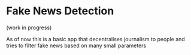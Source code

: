 # Fake News Detection 

(work in progress)

As of now this is a basic app that  decentralises journalism to people and tries to filter fake news based on many small parameters
